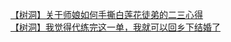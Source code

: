 [【树洞】关于师娘如何手撕白莲花徒弟的二三心得](http://tieba.baidu.com/p/3919205612?see_lz=1&pn=)   
[【树洞】我觉得代练完这一单，我就可以回乡下结婚了](http://tieba.baidu.com/p/3919652401?see_lz=1&pn=)   
